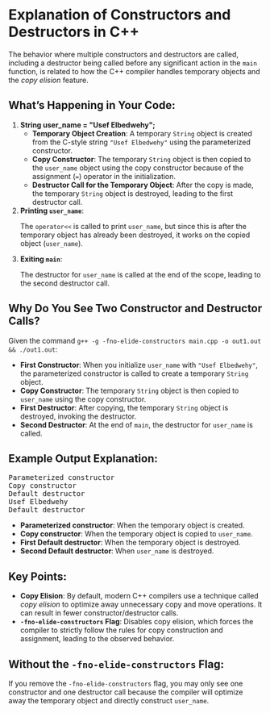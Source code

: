 <!DOCTYPE html>
<html lang="en">
<head>
    <meta charset="UTF-8">
    <meta name="viewport" content="width=device-width, initial-scale=1.0">
    <title>Explanation of Constructors and Destructors in C++</title>
</head>
<body>
    <h1>Explanation of Constructors and Destructors in C++</h1>
    
<p>The behavior where multiple constructors and destructors are called, including a destructor being called before any significant action in the <code>main</code> function, is related to how the C++ compiler handles temporary objects and the <em>copy elision</em> feature.</p>
    
<h2>What’s Happening in Your Code:</h2>
    
<ol>
        <li><strong>String user_name = "Usef Elbedwehy";</strong>
            <ul>
                <li><strong>Temporary Object Creation</strong>: A temporary <code>String</code> object is created from the C-style string <code>"Usef Elbedwehy"</code> using the parameterized constructor.</li>
                <li><strong>Copy Constructor</strong>: The temporary <code>String</code> object is then copied to the <code>user_name</code> object using the copy constructor because of the assignment (<code>=</code>) operator in the initialization.</li>
                <li><strong>Destructor Call for the Temporary Object</strong>: After the copy is made, the temporary <code>String</code> object is destroyed, leading to the first destructor call.</li>
            </ul>
        </li>
        <li><strong>Printing <code>user_name</code></strong>: 
            <p>The <code>operator&lt;&lt;</code> is called to print <code>user_name</code>, but since this is after the temporary object has already been destroyed, it works on the copied object (<code>user_name</code>).</p>
        </li>
        <li><strong>Exiting <code>main</code></strong>: 
            <p>The destructor for <code>user_name</code> is called at the end of the scope, leading to the second destructor call.</p>
        </li>
    </ol>
    
<h2>Why Do You See Two Constructor and Destructor Calls?</h2>
    
<p>Given the command <code>g++ -g -fno-elide-constructors main.cpp -o out1.out && ./out1.out</code>:</p>
    
<ul>
        <li><strong>First Constructor</strong>: When you initialize <code>user_name</code> with <code>"Usef Elbedwehy"</code>, the parameterized constructor is called to create a temporary <code>String</code> object.</li>
        <li><strong>Copy Constructor</strong>: The temporary <code>String</code> object is then copied to <code>user_name</code> using the copy constructor.</li>
    <li><strong>First Destructor</strong>: After copying, the temporary <code>String</code> object is destroyed, invoking the destructor.</li>
<li><strong>Second Destructor</strong>: At the end of <code>main</code>, the destructor for <code>user_name</code> is called.</li>
</ul>
    
<h2>Example Output Explanation:</h2>
<pre>
Parameterized constructor
Copy constructor
Default destructor
Usef Elbedwehy
Default destructor
</pre>
    
<ul>
        <li><strong>Parameterized constructor</strong>: When the temporary object is created.</li>
        <li><strong>Copy constructor</strong>: When the temporary object is copied to <code>user_name</code>.</li>
        <li><strong>First Default destructor</strong>: When the temporary object is destroyed.</li>
        <li><strong>Second Default destructor</strong>: When <code>user_name</code> is destroyed.</li>
    </ul>
    
<h2>Key Points:</h2>
    
<ul>
        <li><strong>Copy Elision</strong>: By default, modern C++ compilers use a technique called <em>copy elision</em> to optimize away unnecessary copy and move operations. It can result in fewer constructor/destructor calls.</li>
        <li><strong><code>-fno-elide-constructors</code> Flag</strong>: Disables copy elision, which forces the compiler to strictly follow the rules for copy construction and assignment, leading to the observed behavior.</li>
    </ul>
    
<h2>Without the <code>-fno-elide-constructors</code> Flag:</h2>
    <p>If you remove the <code>-fno-elide-constructors</code> flag, you may only see one constructor and one destructor call because the compiler will optimize away the temporary object and directly construct <code>user_name</code>.</p>

</body>
</html>
